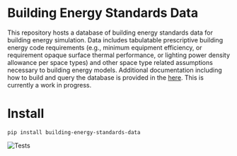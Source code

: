 # Building Energy Standards Data
This repository hosts a database of building energy standards data for building energy simulation. Data includes tabulatable prescriptive building energy code requirements (e.g., minimum equipment efficiency, or requirement opaque surface thermal performance, or lighting power density allowance per space types) and other space type related assumptions necessary to building energy models. Additional documentation including how to build and query the database is provided in the [here](.\docs). This is currently a work in progress.
# Install
`pip install building-energy-standards-data`

![Tests](https://github.com/pnnl/building-energy-standards-data/actions/workflows/openstudio_standards_database.yml/badge.svg)
